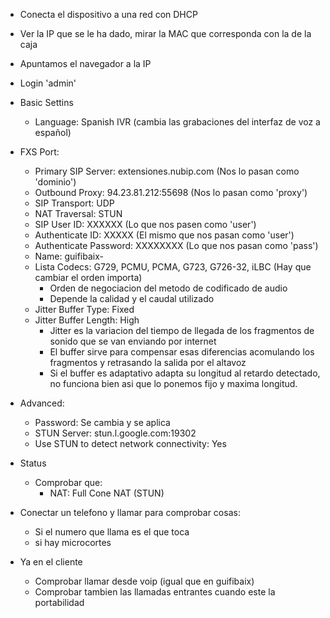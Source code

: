 
- Conecta el dispositivo a una red con DHCP
- Ver la IP que se le ha dado, mirar la MAC que corresponda con la de la caja
- Apuntamos el navegador a la IP
- Login 'admin'

- Basic Settins
	- Language: Spanish IVR (cambia las grabaciones del interfaz de voz a español)
- FXS Port:
	- Primary SIP Server: extensiones.nubip.com  (Nos lo pasan como 'dominio')
	- Outbound Proxy: 94.23.81.212:55698 (Nos lo pasan como 'proxy')
	- SIP Transport: UDP
	- NAT Traversal: STUN
	- SIP User ID: XXXXXX (Lo que nos pasen como 'user')
	- Authenticate ID: XXXXX (El mismo que nos pasan como 'user')
	- Authenticate Password: XXXXXXXX (Lo que nos pasan como 'pass')
	- Name: guifibaix-<idexpediente>
	- Lista Codecs: G729, PCMU, PCMA, G723, G726-32, iLBC (Hay que cambiar el orden importa)
		- Orden de negociacion del metodo de codificado de audio
		- Depende la calidad y el caudal utilizado
	- Jitter Buffer Type: Fixed
	- Jitter Buffer Length: High
		- Jitter es la variacion del tiempo de llegada de los fragmentos de sonido que se van enviando por internet
		- El buffer sirve para compensar esas diferencias acomulando los fragmentos y retrasando la salida por el altavoz
		- Si el buffer es adaptativo adapta su longitud al retardo detectado, no funciona bien asi que lo ponemos fijo y maxima longitud.
- Advanced:
	- Password: Se cambia y se aplica
	- STUN Server: stun.l.google.com:19302
	- Use STUN to detect network connectivity: Yes
- Status
	- Comprobar que:
		-  NAT:  Full Cone NAT (STUN)
- Conectar un telefono y llamar para comprobar cosas:
	- Si el numero que llama es el que toca
	- si hay microcortes
- Ya en el cliente
	- Comprobar llamar desde voip (igual que en guifibaix)
	- Comprobar tambien las llamadas entrantes cuando este la portabilidad






